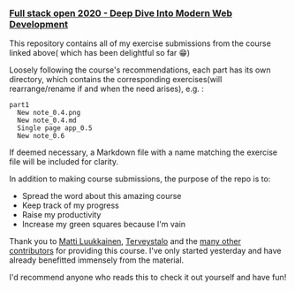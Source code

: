 ### [Full stack open 2020 - Deep Dive Into Modern Web Development](https://fullstackopen.com/en/)

This repository contains all of my exercise submissions from the course linked above( which has been delightful so far 😁)

Loosely following the course's recommendations, each part has its own directory, which contains the corresponding exercises(will rearrange/rename if and when the need arises), e.g. :

```
part1
  New note_0.4.png
  New note_0.4.md
  Single page app_0.5
  New note_0.6
```

If deemed necessary, a Markdown file with a name matching the exercise file will be included for clarity.

In addition to making course submissions, the purpose of the repo is to:

- Spread the word about this amazing course
- Keep track of my progress
- Raise my productivity
- Increase my green squares because I'm vain

Thank you to [Matti Luukkainen](https://github.com/mluukkai), [Terveystalo](https://www.terveystalo.com/fi/Yritystietoa/Terveystalo-tyontantajana/Digital-Health/) and the [many other contributors](https://github.com/fullstack-hy2020/misc/blob/master/contributors.md) for providing this course. I've only started yesterday and have already benefitted immensely from the material.

I'd recommend anyone who reads this to check it out yourself and have fun!
